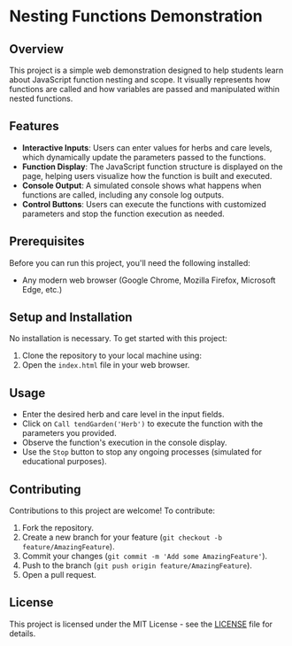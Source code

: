 # Nesting Functions Demonstration

## Overview

This project is a simple web demonstration designed to help students learn about JavaScript function nesting and scope. It visually represents how functions are called and how variables are passed and manipulated within nested functions.

## Features

- **Interactive Inputs**: Users can enter values for herbs and care levels, which dynamically update the parameters passed to the functions.
- **Function Display**: The JavaScript function structure is displayed on the page, helping users visualize how the function is built and executed.
- **Console Output**: A simulated console shows what happens when functions are called, including any console log outputs.
- **Control Buttons**: Users can execute the functions with customized parameters and stop the function execution as needed.

## Prerequisites

Before you can run this project, you'll need the following installed:

- Any modern web browser (Google Chrome, Mozilla Firefox, Microsoft Edge, etc.)

## Setup and Installation

No installation is necessary. To get started with this project:

1. Clone the repository to your local machine using:
2. Open the `index.html` file in your web browser.

## Usage

- Enter the desired herb and care level in the input fields.
- Click on `Call tendGarden('Herb')` to execute the function with the parameters you provided.
- Observe the function's execution in the console display.
- Use the `Stop` button to stop any ongoing processes (simulated for educational purposes).

## Contributing

Contributions to this project are welcome! To contribute:

1. Fork the repository.
2. Create a new branch for your feature (`git checkout -b feature/AmazingFeature`).
3. Commit your changes (`git commit -m 'Add some AmazingFeature'`).
4. Push to the branch (`git push origin feature/AmazingFeature`).
5. Open a pull request.

## License

This project is licensed under the MIT License - see the [LICENSE](LICENSE) file for details.
